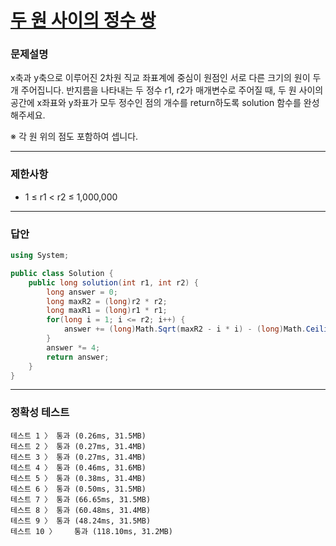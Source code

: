 # <a href="https://school.programmers.co.kr/learn/courses/30/lessons/181187">두 원 사이의 정수 쌍</a>

### 문제설명

x축과 y축으로 이루어진 2차원 직교 좌표계에 중심이 원점인 서로 다른 크기의 원이 두 개 주어집니다. 반지름을 나타내는 두 정수 r1, r2가 매개변수로 주어질 때, 두 원 사이의 공간에 x좌표와 y좌표가 모두 정수인 점의 개수를 return하도록 solution 함수를 완성해주세요.

※ 각 원 위의 점도 포함하여 셉니다.

***

### 제한사항

 - 1 ≤ r1 < r2 ≤ 1,000,000

***

### 답안
``` csharp
using System;

public class Solution {
    public long solution(int r1, int r2) {
        long answer = 0;
        long maxR2 = (long)r2 * r2;
        long maxR1 = (long)r1 * r1;
        for(long i = 1; i <= r2; i++) {
            answer += (long)Math.Sqrt(maxR2 - i * i) - (long)Math.Ceiling((double)Math.Sqrt(maxR1 - i * i)) + 1;
        }
        answer *= 4;
        return answer;
    }
}
```

***

### 정확성 테스트
```
테스트 1 〉	통과 (0.26ms, 31.5MB)
테스트 2 〉	통과 (0.27ms, 31.4MB)
테스트 3 〉	통과 (0.27ms, 31.4MB)
테스트 4 〉	통과 (0.46ms, 31.6MB)
테스트 5 〉	통과 (0.38ms, 31.4MB)
테스트 6 〉	통과 (0.50ms, 31.5MB)
테스트 7 〉	통과 (66.65ms, 31.5MB)
테스트 8 〉	통과 (60.48ms, 31.4MB)
테스트 9 〉	통과 (48.24ms, 31.5MB)
테스트 10 〉	통과 (118.10ms, 31.2MB)
```